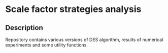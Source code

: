 #  Scale factor strategies analysis


## Description 

Repository contains various versions of DES algorithm, results of numerical experiments and some utility functions. 



